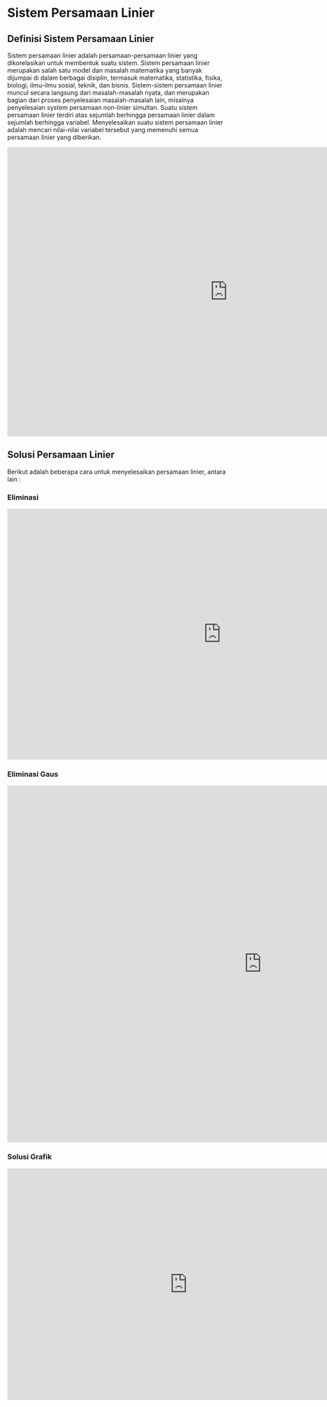 # Sistem Persamaan Linier

## Definisi Sistem Persamaan Linier

Sistem persamaan linier adalah persamaan-persamaan linier yang dikorelasikan untuk membentuk suatu sistem. Sistem persamaan linier merupakan salah satu model dan masalah matematika yang banyak dijumpai di dalam berbagai disiplin, termasuk matematika, statistika, fisika, biologi, ilmu-ilmu sosial, teknik, dan bisnis. Sistem-sistem persamaan linier muncul secara langsung dari masalah-masalah nyata, dan merupakan bagian dari proses penyelesaian masalah-masalah lain, misalnya penyelesaian system persamaan non-linier simultan. Suatu sistem persamaan linier terdiri atas sejumlah berhingga persamaan linier dalam sejumlah berhingga variabel. Menyelesaikan suatu sistem persamaan linier adalah mencari nilai-nilai variabel tersebut yang memenuhi semua persamaan linier yang diberikan. 

<iframe scrolling="no" title="Systems of Linear Equations" src="https://www.geogebra.org/material/iframe/id/C37mSveM/width/1008/height/662/border/888888/sfsb/true/smb/false/stb/false/stbh/false/ai/false/asb/false/sri/false/rc/false/ld/false/sdz/false/ctl/false" width="1008px" height="662px" style="border:0px;"> </iframe>

## Solusi Persamaan Linier

Berikut adalah beberapa cara untuk menyelesaikan persamaan linier, antara lain :

### Eliminasi

<iframe scrolling="no" title="Simultaneous Equations:Elimination" src="https://www.geogebra.org/material/iframe/id/MXa3HKy3/width/977/height/574/border/888888/sfsb/true/smb/false/stb/false/stbh/false/ai/false/asb/false/sri/true/rc/false/ld/false/sdz/true/ctl/false" width="977px" height="574px" style="border:0px;"> </iframe>

### Eliminasi Gaus

<iframe scrolling="no" title="Lab11 System of Equations - Multivariable" src="https://www.geogebra.org/material/iframe/id/dmIAq6KX/width/1164/height/816/border/888888/sfsb/true/smb/false/stb/false/stbh/false/ai/false/asb/false/sri/true/rc/true/ld/false/sdz/true/ctl/false" width="1164px" height="816px" style="border:0px;"> </iframe>

### Solusi Grafik

<iframe scrolling="no" title="Solving Linear Systems by Graphing: REVAMPED" src="https://www.geogebra.org/material/iframe/id/vyxxahhq/width/824/height/529/border/888888/sfsb/true/smb/false/stb/true/stbh/false/ai/false/asb/false/sri/false/rc/false/ld/false/sdz/false/ctl/false" width="824px" height="529px" style="border:0px;"> </iframe>
